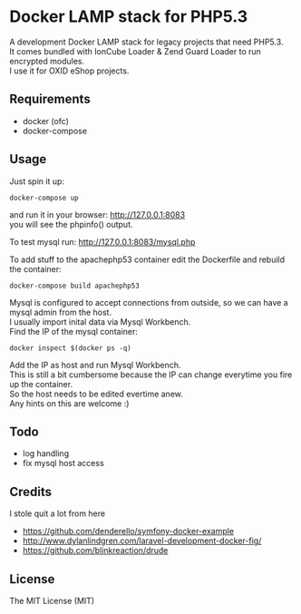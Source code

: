 # Docker LAMP stack for PHP5.3

A development Docker LAMP stack for legacy projects that need PHP5.3.  
It comes bundled with IonCube Loader & Zend Guard Loader to run encrypted modules.  
I use it for OXID eShop projects.  

## Requirements
- docker (ofc)
- docker-compose

## Usage
Just spin it up:

    docker-compose up

and run it in your browser: http://127.0.0.1:8083  
you will see the phpinfo() output.  

To test mysql run: http://127.0.0.1:8083/mysql.php  

To add stuff to the apachephp53 container edit the Dockerfile and rebuild the container:

    docker-compose build apachephp53 

Mysql is configured to accept connections from outside, so we can have a mysql admin from the host.  
I usually import inital data via Mysql Workbench.  
Find the IP of the mysql container:

    docker inspect $(docker ps -q)

Add the IP as host and run Mysql Workbench.  
This is still a bit cumbersome because the IP can change everytime you fire up the container.  
So the host needs to be edited evertime anew.  
Any hints on this are welcome :)

## Todo
- log handling
- fix mysql host access

## Credits
I stole quit a lot from here

- https://github.com/denderello/symfony-docker-example
- http://www.dylanlindgren.com/laravel-development-docker-fig/
- https://github.com/blinkreaction/drude

## License

The MIT License (MIT)
